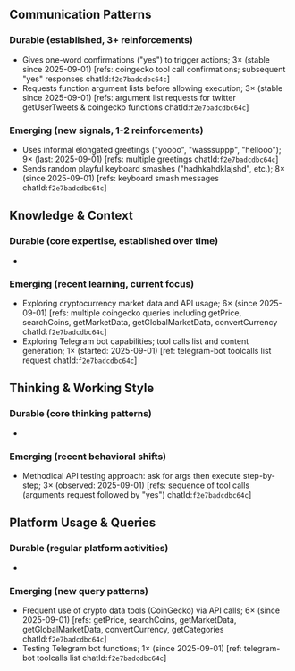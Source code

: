 ## Communication Patterns
### Durable (established, 3+ reinforcements)
- Gives one-word confirmations ("yes") to trigger actions; 3× (stable since 2025-09-01) [refs: coingecko tool call confirmations; subsequent "yes" responses chatId:`f2e7badcdbc64c`]
- Requests function argument lists before allowing execution; 3× (stable since 2025-09-01) [refs: argument list requests for twitter getUserTweets & coingecko functions chatId:`f2e7badcdbc64c`]

### Emerging (new signals, 1-2 reinforcements)
- Uses informal elongated greetings ("yoooo", "wasssuppp", "hellooo"); 9× (last: 2025-09-01) [refs: multiple greetings chatId:`f2e7badcdbc64c`]
- Sends random playful keyboard smashes ("hadhkahdklajshd", etc.); 8× (since 2025-09-01) [refs: keyboard smash messages chatId:`f2e7badcdbc64c`]

## Knowledge & Context
### Durable (core expertise, established over time)
-

### Emerging (recent learning, current focus)
- Exploring cryptocurrency market data and API usage; 6× (since 2025-09-01) [refs: multiple coingecko queries including getPrice, searchCoins, getMarketData, getGlobalMarketData, convertCurrency chatId:`f2e7badcdbc64c`]
- Exploring Telegram bot capabilities; tool calls list and content generation; 1× (started: 2025-09-01) [ref: telegram-bot toolcalls list request chatId:`f2e7badcdbc64c`]

## Thinking & Working Style
### Durable (core thinking patterns)
-

### Emerging (recent behavioral shifts)
- Methodical API testing approach: ask for args then execute step-by-step; 3× (observed: 2025-09-01) [refs: sequence of tool calls (arguments request followed by "yes") chatId:`f2e7badcdbc64c`]

## Platform Usage & Queries
### Durable (regular platform activities)
-

### Emerging (new query patterns)
- Frequent use of crypto data tools (CoinGecko) via API calls; 6× (since 2025-09-01) [refs: getPrice, searchCoins, getMarketData, getGlobalMarketData, convertCurrency, getCategories chatId:`f2e7badcdbc64c`]
- Testing Telegram bot functions; 1× (since 2025-09-01) [ref: telegram-bot toolcalls list chatId:`f2e7badcdbc64c`]